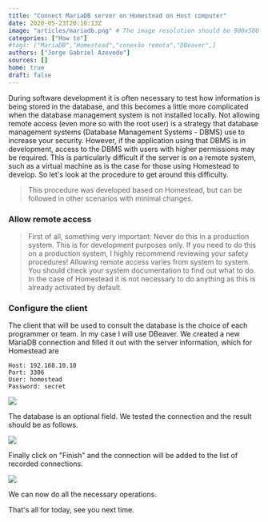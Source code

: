 ```yaml
---
title: "Connect MariaDB server on Homestead on Host computer"
date: 2020-05-23T20:10:13Z
image: "articles/mariadb.png" # The image resolution should be 900x500 or a proportional resolution
categories: ["How to"]
#tags: ["MariaDB","Homestead","conexão remota","DBeaver",]
authors: ["Jorge Gabriel Azevedo"]
sources: []
home: true
draft: false
---
```

During software development it is often necessary to test how information is being stored in the database, and this becomes a little more complicated when the database management system is not installed locally.
Not allowing remote access (even more so with the root user) is a strategy that database management systems (Database Management Systems - DBMS) use to increase your security. However, if the application using that DBMS is in development, access to the DBMS with users with higher permissions may be required. This is particularly difficult if the server is on a remote system, such as a virtual machine as is the case for those using Homestead to develop.
So let's look at the procedure to get around this difficulty.
>This procedure was developed based on Homestead, but can be followed in other scenarios with minimal changes.

### Allow remote access
>First of all, something very important: Never do this in a production system. This is for development purposes only. If you need to do this on a production system, I highly recommend reviewing your safety procedures!
Allowing remote access varies from system to system. You should check your system documentation to find out what to do. In the case of Homestead it is not necessary to do anything as this is already activated by default.

### Configure the client
The client that will be used to consult the database is the choice of each programmer or team. In my case I will use DBeaver.
We created a new MariaDB connection and filled it out with the server information, which for Homestead are
```
Host: 192.168.10.10
Port: 3306
User: homestead
Password: secret
```
![](/images/articles/mariadb-homestead/01.png)

The database is an optional field. We tested the connection and the result should be as follows.

![](/images/articles/mariadb-homestead/02.png)

Finally click on "Finish" and the connection will be added to the list of recorded connections.

![](/images/articles/mariadb-homestead/03.png)

We can now do all the necessary operations.

That's all for today, see you next time.
